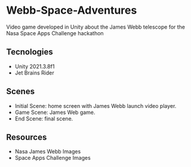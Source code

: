 # Webb-Space-Adventures
Video game developed in Unity about the James Webb telescope for the Nasa Space Apps Challenge hackathon

## Tecnologies 
- Unity 2021.3.8f1
- Jet Brains Rider 

## Scenes 
- Initial Scene: home screen with James Webb launch video player.
- Game Scene: James Web game. 
- End Scene: final scene. 

## Resources
- Nasa James Webb Images 
- Space Apps Challenge Images 
